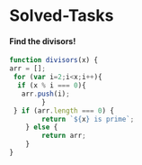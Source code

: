 # Solved-Tasks
#### Find the divisors!
````javascript
function divisors(x) {
arr = [];
 for (var i=2;i<x;i++){
  if (x % i === 0){
   arr.push(i);
        }
 } if (arr.length === 0) {
        return `${x} is prime`;
    } else {
        return arr;
    }
}

````









